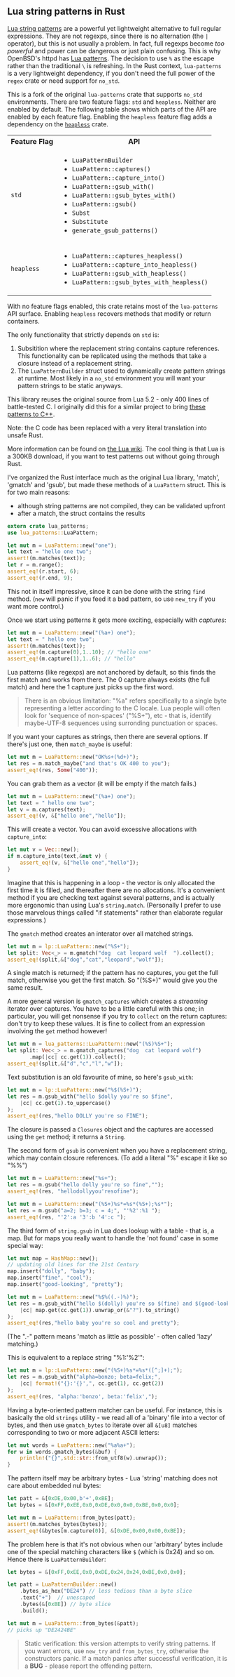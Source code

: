 ## Lua string patterns in Rust

[Lua string patterns](https://www.lua.org/pil/20.2.html) are a powerful
yet lightweight alternative to full regular expressions. They are not
regexps, since there is no alternation (the `|` operator), but this
is not usually a problem. In fact, full regexps become _too powerful_ and
power can be dangerous or just plain confusing.
This is why OpenBSD's httpd has [Lua patterns](http://man.openbsd.org/patterns.7).
The decision to use `%` as the escape rather than the traditional `\` is refreshing.
In the Rust context, `lua-patterns` is a very lightweight dependency, if you
don't need the full power of the `regex` crate or need support for `no_std`.

This is a fork of the original `lua-patterns` crate that supports `no_std` environments.
There are two feature flags: `std` and `heapless`. Neither are enabled by default.
The following table shows which parts of the API are enabled by each feature flag.
Enabling the `heapless` feature flag adds a dependency on the [`heapless`](https://crates.io/crates/heapless) crate.

<table>
    <tbody>
        <tr>
            <th>Feature Flag</th>
            <th>API</th>
        </tr>
        <tr>
            <td><code>std</code></td>
            <td>
                <ul>
                    <li><code>LuaPatternBuilder</code></li>
                    <li><code>LuaPattern::captures()</code></li>
                    <li><code>LuaPattern::capture_into()</code></li>
                    <li><code>LuaPattern::gsub_with()</code></li>
                    <li><code>LuaPattern::gsub_bytes_with()</code></li>
                    <li><code>LuaPattern::gsub()</code></li>
                    <li><code>Subst</code></li>
                    <li><code>Substitute</code></li>
                    <li><code>generate_gsub_patterns()</code></li>
                </ul>
            </td>
        </tr>
        <tr>
            <td><code>heapless</code></td>
            <td>
                <ul>
                    <li><code>LuaPattern::captures_heapless()</code></li>
                    <li><code>LuaPattern::capture_into_heapless()</code></li>
                    <li><code>LuaPattern::gsub_with_heapless()</code></li>
                    <li><code>LuaPattern::gsub_bytes_with_heapless()</code></li>
                </ul>
            </td>
        </tr>
    </tbody>
</table>

With no feature flags enabled, this crate retains most of the `lua-patterns` API surface. 
Enabling `heapless` recovers methods that modify or return containers. 

The only functionality that strictly depends on `std` is:

1. Subsitition where the replacement string contains capture references. This functionality can be replicated using the
methods that take a closure instead of a replacement string.
2. The `LuaPatternBuilder` struct used to dynamically create pattern strings at runtime. Most likely in a `no_std`
environment you will want your pattern strings to be static anyways.

This library reuses the original source from Lua 5.2 - only
400 lines of battle-tested C. I originally did this for a similar project to bring
[these patterns to C++](https::/github.com/stevedonovan/rx-cpp).

Note: the C code has been replaced with a very literal translation into unsafe Rust.

More information can be found on [the Lua wiki](http://lua-users.org/wiki/PatternsTutorial).
The cool thing is that Lua is a 300KB download, if you want to test patterns out
without going through Rust.

I've organized the Rust interface much as the original Lua library, 'match',
'gmatch' and 'gsub', but made these methods of a `LuaPattern` struct. This is
for two main reasons:

  - although string patterns are not compiled, they can be validated upfront
  - after a match, the struct contains the results

```rust
extern crate lua_patterns;
use lua_patterns::LuaPattern;

let mut m = LuaPattern::new("one");
let text = "hello one two";
assert!(m.matches(text));
let r = m.range();
assert_eq!(r.start, 6);
assert_eq!(r.end, 9);
```
This not in itself impressive, since it can be done with the string `find`
method. (`new` will panic if you feed it a bad pattern, so use `new_try` if
you want more control.)

Once we start using patterns it gets more exciting, especially
with _captures_:

```rust
let mut m = LuaPattern::new("(%a+) one");
let text = " hello one two";
assert!(m.matches(text));
assert_eq!(m.capture(0),1..10); // "hello one"
assert_eq!(m.capture(1),1..6); // "hello"
```
Lua patterns (like regexps) are not anchored by default, so this finds
the first match and works from there. The 0 capture always exists
(the full match) and here the 1 capture just picks up the first word.

> There is an obvious limitation: "%a" refers specifically to a single byte
> representing a letter according to the C locale. Lua people will often
> look for 'sequence of non-spaces' ("%S+"), etc - that is, identify maybe-UTF-8
> sequences using surronding punctuation or spaces.

If you want your captures as strings, then there are several options. If there's
just one, then `match_maybe` is useful:

```rust
let mut m = LuaPattern::new("OK%s+(%d+)");
let res = m.match_maybe("and that's OK 400 to you");
assert_eq!(res, Some("400"));
```
You can grab them as a vector (it will be empty if the match fails.)

```rust
let mut m = LuaPattern::new("(%a+) one");
let text = " hello one two";
let v = m.captures(text);
assert_eq!(v, &["hello one","hello"]);
```
This will create a vector. You can avoid excessive allocations with `capture_into`:

```rust
let mut v = Vec::new();
if m.capture_into(text,&mut v) {
    assert_eq!(v, &["hello one","hello"]);
}
```
Imagine that this is happening in a loop - the vector is only allocated the first
time it is filled, and thereafter there are no allocations. It's a convenient
method if you are checking text against several patterns, and is actually
more ergonomic than using Lua's `string.match`.  (Personally I prefer
to use those marvelous things called "if statements" rather than elaborate
regular expressions.)

The `gmatch` method creates an interator over all matched strings.

```rust
let mut m = lp::LuaPattern::new("%S+");
let split: Vec<_> = m.gmatch("dog  cat leopard wolf  ").collect();
assert_eq!(split,&["dog","cat","leopard","wolf"]);
```
A single match is returned; if the pattern has no captures, you get the full match,
otherwise you get the first match. So "(%S+)" would give you the same result.

A more general version is `gmatch_captures` which creates a _streaming_ iterator
over captures. You have to be a little careful with this one; in particular, you
will get nonsense if you try to `collect` on the return captures: don't try to
keep these values.
It is fine to collect from an expression involving the `get` method however!

```rust
let mut m = lua_patterns::LuaPattern::new("(%S)%S+");
let split: Vec<_> = m.gmatch_captures("dog  cat leopard wolf")
       .map(|cc| cc.get(1)).collect();
assert_eq!(split,&["d","c","l","w"]);
```

Text substitution is an old favourite of mine, so here's `gsub_with`:

```rust
let mut m = lp::LuaPattern::new("%$(%S+)");
let res = m.gsub_with("hello $dolly you're so $fine",
    |cc| cc.get(1).to_uppercase()
);
assert_eq!(res,"hello DOLLY you're so FINE");
```
The closure is passed a `Closures` object and the captures are accessed
using the `get` method; it returns a `String`.

The second form of `gsub` is convenient when you have a replacement
string, which may contain closure references. (To add a literal "%" escape
it like so "%%")

```rust
let mut m = LuaPattern::new("%s+");
let res = m.gsub("hello dolly you're so fine","");
assert_eq!(res, "hellodollyyou'resofine");

let mut m = LuaPattern::new("(%S+)%s*=%s*(%S+);%s*");
let res = m.gsub("a=2; b=3; c = 4;", "'%2':%1 ");
assert_eq!(res, "'2':a '3':b '4':c ");
```
The third form of `string.gsub` in Lua does lookup with a table - that is, a map.
But for maps you really want to handle the 'not found' case in some special way:

```rust
let mut map = HashMap::new();
// updating old lines for the 21st Century
map.insert("dolly", "baby");
map.insert("fine", "cool");
map.insert("good-looking", "pretty");

let mut m = LuaPattern::new("%$%((.-)%)");
let res = m.gsub_with("hello $(dolly) you're so $(fine) and $(good-looking)",
    |cc| map.get(cc.get(1)).unwrap_or(&"?").to_string()
);
assert_eq!(res,"hello baby you're so cool and pretty");
```

(The ".-" pattern means 'match as little as possible' - often called 'lazy'
matching.)

This is equivalent to a replace string "%1:'%2'":

```rust
let mut m = lp::LuaPattern::new("(%S+)%s*=%s*([^;]+);");
let res = m.gsub_with("alpha=bonzo; beta=felix;",
    |cc| format!("{}:'{}',", cc.get(1), cc.get(2))
);
assert_eq!(res, "alpha:'bonzo', beta:'felix',");
```
Having a byte-oriented pattern matcher can be useful. For instance, this
is basically the old `strings` utility - we read all of a 'binary' file into
a vector of bytes, and then use `gmatch_bytes` to iterate over all `&[u8]`
matches corresponding to two or more adjacent ASCII letters:

```rust
let mut words = LuaPattern::new("%a%a+");
for w in words.gmatch_bytes(&buf) {
    println!("{}",std::str::from_utf8(w).unwrap());
}
```
The pattern itself may be arbitrary bytes - Lua 'string' matching does
not care about embedded nul bytes:

```rust
let patt = &[0xDE,0x00,b'+',0xBE];
let bytes = &[0xFF,0xEE,0x0,0xDE,0x0,0x0,0xBE,0x0,0x0];

let mut m = LuaPattern::from_bytes(patt);
assert!(m.matches_bytes(bytes));
assert_eq!(&bytes[m.capture(0)], &[0xDE,0x00,0x00,0xBE]);
```
The problem here is that it's not obvious when our 'arbitrary' bytes
include one of the special matching characters like `$` (which is 0x24)
and so on. Hence there is `LuaPatternBuilder`:

```rust
let bytes = &[0xFF,0xEE,0x0,0xDE,0x24,0x24,0xBE,0x0,0x0];

let patt = LuaPatternBuilder::new()
    .bytes_as_hex("DE24") // less tedious than a byte slice
    .text("+")  // unescaped
    .bytes(&[0xBE]) // byte slice
    .build();

let mut m = LuaPattern::from_bytes(&patt);
// picks up "DE2424BE"
```
> Static verification: this version attempts to verify string patterns. If you
> want errors, use `new_try` and `from_bytes_try`, otherwise the constructors panic.
> If a match panics after successful verification, it is a __BUG__ - please
> report the offending pattern.

